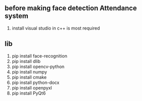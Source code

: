 ## before making  face detection Attendance system

1. install visual studio in c++ is  most required


## lib
1. pip install face-recognition
2. pip install dlib
3. pip install opencv-python
4. pip install numpy
5. pip install cmake
6. pip install python-docx
7. pip install openpyxl
8. pip install PyQt6


